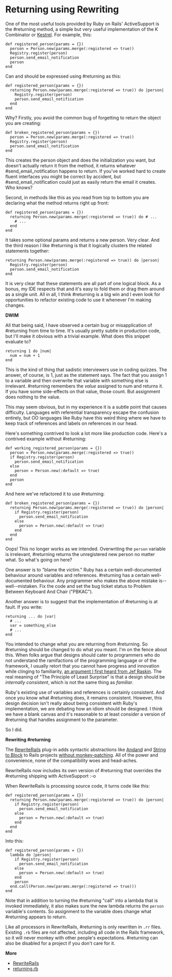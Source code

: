 Returning using Rewriting
===

One of the most useful tools provided by Ruby on Rails' ActiveSupport is the #returning method, a simple but very useful implementation of the K Combinator or [Kestrel](http://github.com/raganwald/homoiconic/blob/master/2008-10-29/kestrel.markdown#readme). For example, this:

    def registered_person(params = {})
      person = Person.new(params.merge(:registered => true))
      Registry.register(person)
      person.send_email_notification
      person
    end

Can and should be expressed using #returning as this:

    def registered_person(params = {})
      returning Person.new(params.merge(:registered => true)) do |person|
        Registry.register(person)
        person.send_email_notification
      end
    end

Why? Firstly, you avoid the common bug of forgetting to return the object you are creating:

    def broken_registered_person(params = {})
      person = Person.new(params.merge(:registered => true))
      Registry.register(person)
      person.send_email_notification
    end
    
This creates the person object and does the initialization you want, but doesn't actually return it from the method, it returns whatever #send\_email\_notification happens to return. If you've worked hard to create fluent interfaces you might be correct by accident, but #send\_email\_notification could just as easily return the email it creates. Who knows?

Second, in methods like this as you read from top to bottom you are declaring what the method returns right up front:

    def registered_person(params = {})
      returning Person.new(params.merge(:registered => true)) do # ...
        # ...
      end
    end
      
It takes some optional params and returns a new person. Very clear. And the third reason I like #returning is that it logically clusters the related statements together:

    returning Person.new(params.merge(:registered => true)) do |person|
      Registry.register(person)
      person.send_email_notification
    end

It is very clear that these statements are all part of one logical block. As a bonus, my IDE respects that and it's easy to fold them or drag them around as a single unit. All in all, I think #returning is a big win and I even look for opportunities to refactor existing code to use it whenever I'm making changes.

**DWIM**

All that being said, I have observed a certain bug or misapplication of #returning from time to time. It's usually pretty subtle in production code, but I'll make it obvious with a trivial example. What does this snippet evaluate to?

    returning 1 do |num|
      num = num + 1
    end

This is the kind of thing that sadistic interviewers use in coding quizzes. The answer, of course, is 1, just as the statement says. The fact that you assign 1 to a variable and then overwrite that variable with something else is irrelevant. #returning remembers the *value* assigned to num and returns it. If you have some side-effects on that value, those count. But assignment does nothing to the value.

This may seem obvious, but in my experience it is a subtle point that causes difficulty. Languages with referential transparency escape the confusion entirely, but OO languages like Ruby have this weird thing where we have to keep track of references and labels on references in our head.

Here's something contrived to look a lot more like production code. Here's a contrived example without #returning:

    def working_registered_person(params = {})
      person = Person.new(params.merge(:registered => true))
      if Registry.register(person)
        person.send_email_notification
      else
        person = Person.new(:default => true)
      end
      person
    end
    
And here we've refactored it to use #returning:

    def broken_registered_person(params = {})
      returning Person.new(params.merge(:registered => true)) do |person|
        if Registry.register(person)
          person.send_email_notification
        else
          person = Person.new(:default => true)
        end
      end
    end

Oops! This no longer works as we intended. Overwriting the `person` variable is irrelevant, #returning returns the unregistered new person no matter what. So what's going on here?

One answer is to "blame the victim." Ruby has a certain well-documented behaviour around variables and references. #returning has a certain well-documented behaviour. Any programmer who makes the above mistake is--well--mistaken. Fix the code and set the bug ticket status to Problem Between Keyboard And Chair ("PBKAC").

Another answer is to suggest that the implementation of #returning is at fault. If you write:

    returning ... do |var|
      # ...
      var = something_else
      # ...
    end

You intended to change what you are returning from #returning. So #returning should be changed to do what you meant. I'm on the fence about this. When folks argue that designs should cater to programmers who do not understand the ramifactions of the programming language or of the framework, I usually retort that you cannot have progress and innovation while clinging to familiarity, [an argument I first heard from Jef Raskin](http://weblog.raganwald.com/2008/01/programming-language-cannot-be-better.html "A programming language cannot be better without being unintuitive"). The real meaning of "The Principle of Least Surprise" is that a design should be *internally consistent*, which is not the same thing as *familiar*.

Ruby's existing use of variables and references is certainly consistent. And once you know what #returning does, it remains consistent. However, this design decision isn't really about being consistent with Ruby's implementation, we are debating how an idiom should be designed. I think we have a blank canvas and it's reasonable to at least *consider* a version of #returning that handles assignment to the parameter.

So I did.

**Rewriting #returning**

The [RewriteRails](http://github.com/raganwald/rewrite_rails/tree/master) plug-in adds syntactic abstractions like [Andand](http://github.com/raganwald/rewrite_rails/tree/master/doc/andand.textile "") and [String to Block](http://github.com/raganwald/rewrite_rails/tree/master/doc/string_to_block.md#readme "") to Rails projects [without monkey-patching](http://avdi.org/devblog/2008/02/23/why-monkeypatching-is-destroying-ruby/ "Monkeypatching is Destroying Ruby"). All of the power and convenience, none of the compatibility woes and head-aches.

RewriteRails now includes its own version of #returning that overrides the #returning shipping with ActiveSupport :-o

When RewriteRails is processing source code, it turns code like this:

    def registered_person(params = {})
      returning Person.new(params.merge(:registered => true)) do |person|
        if Registry.register(person)
          person.send_email_notification
        else
          person = Person.new(:default => true)
        end
      end
    end
    
Into this:

    def registered_person(params = {})
      lambda do |person|
        if Registry.register(person)
          person.send_email_notification
        else
          person = Person.new(:default => true)
        end
        person
      end.call(Person.new(params.merge(:registered => true)))
    end

Note that in addition to turning the #returning "call" into a lambda that is invoked immediately, it also makes sure the new lambda returns the `person` variable's contents. So assignment to the variable does change what #returning appears to return.

Like all processors in RewriteRails, #returning is only rewritten in `.rr` files. Existing `.rb` files are not affected, including all code in the Rails framework, so it will never monkey with other people's expectations. #returning can also be disabled for a project if you don't care for it. 

**More**

* [RewriteRails](http://github.com/raganwald/rewrite_rails/tree/master/README.md)
* [returning.rb](http://github.com/raganwald/rewrite_rails/tree/master/lib/rewrite_rails/returning.rb "")